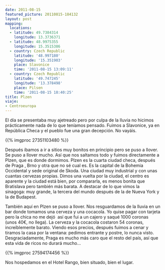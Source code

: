 ```yaml
---
date: 2011-08-15
featured_picture: 20110815-184132
layout: post
mapping:
  locations:
  - latitude: 49.7384314
    longitude: 13.3736371
  - latitude: 48.9975355
    longitude: 15.3515386
  - country: Czech Republic
    latitude: '48.997180'
    longitude: '15.351903'
    place: Slavonice
    time: '2011-08-15 13:09:11'
  - country: Czech Republic
    latitude: '49.747245'
    longitude: '13.378498'
    place: Pilsen
    time: '2011-08-15 18:40:25'
title: Plzen
viaje:
- Centroeuropa
---
```


El día se presentaba muy ajetreado pero por culpa de la lluvia no hicimos prácticamente nada de lo que teníamos pensado. Fuimos a Slavonice, ya en República Checa y el pueblo fue una gran decepción. No vayáis.

{{% imgproc 27351103480 %}}

Después íbamos a ir a sitios muy bonitos en principio pero se puso a llover. Se puso a llover mucho. Así que nos saltamos todo y fuimos directamente a Plzen, que es donde dormimos. Plzen es la cuarta ciudad checa, después de Praga , Brno y otra que no sé cual es. Es la capital de la Bohemia Occidental y sede original de Skoda. Una ciudad muy industrial y con unas cuantas cervezas propias. Dimos una vuelta por la ciudad, el centro es aparente y la ciudad está bien, por compararla, es menos bonita que Bratislava pero también más barata. A destacar de lo que vimos la sinagoga: muy grande, la tercera del mundo después de la de Nueva York y la de Budapest.

También aquí en Plzen se puso a llover. Nos resguardamos de la lluvia en un bar donde tomamos una cerveza y una cocacola. Yo quise pagar con tarjeta pero la chica no me dejó  así que fui a un cajero y saqué 1000 coronas (unos 40€, no llega). La cerveza y la cocacola costaron 54 coronas, increíblemente barato. Viendo esos precios, después fuimos a cenar y tiramos la casa por la ventana: pedimos entrante y postre, lo nunca visto. Desgraciadamente, Praga es mucho más caro que el resto del país, así que esta vida de ricos no durará mucho...

{{% imgproc 27594174456 %}}

Nos hospedamos en el Hotel Rango, bien situado, bien el lugar.